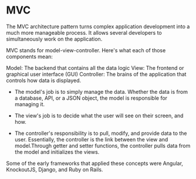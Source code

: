 # MVC

The MVC architecture pattern turns complex application development into a much more manageable process. It allows several developers to simultaneously work on the application.

MVC stands for model-view-controller. Here's what each of those components mean:

Model: The backend that contains all the data logic
View: The frontend or graphical user interface (GUI)
Controller: The brains of the application that controls how data is displayed.

- The model's job is to simply manage the data. Whether the data is from a database, API, or a JSON object, the model is responsible for managing it.

- The view's job is to decide what the user will see on their screen, and how.

- The controller's responsibility is to pull, modify, and provide data to the user. Essentially, the controller is the link between the view and model.Through getter and setter functions, the controller pulls data from the model and initializes the views.

Some of the early frameworks that applied these concepts were Angular, KnockoutJS, Django, and Ruby on Rails.



